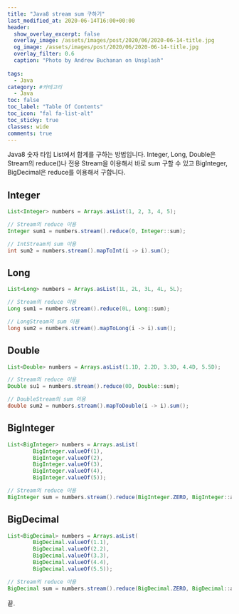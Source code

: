 ```yaml
---
title: "Java8 stream sum 구하기"
last_modified_at: 2020-06-14T16:00+00:00
header:
  show_overlay_excerpt: false
  overlay_image: /assets/images/post/2020/06/2020-06-14-title.jpg
  og_image: /assets/images/post/2020/06/2020-06-14-title.jpg
  overlay_filter: 0.6
  caption: "Photo by Andrew Buchanan on Unsplash"
  
tags:
  - Java
category: #카테고리
  - Java
toc: false
toc_label: "Table Of Contents"
toc_icon: "fal fa-list-alt"
toc_sticky: true
classes: wide
comments: true
---
```




Java8 숫자 타입 List에서 합계를 구하는 방법입니다.  Integer, Long, Double은 Stream의 reduce()나 전용 Stream을 이용해서 바로 sum 구할 수 있고 BigInteger, BigDecimal은 reduce를 이용해서 구합니다.

## Integer

```java
List<Integer> numbers = Arrays.asList(1, 2, 3, 4, 5);  

// Stream의 reduce 이용  
Integer sum1 = numbers.stream().reduce(0, Integer::sum);  

// IntStream의 sum 이용  
int sum2 = numbers.stream().mapToInt(i -> i).sum();
```

## Long

```java
List<Long> numbers = Arrays.asList(1L, 2L, 3L, 4L, 5L);

// Stream의 reduce 이용
Long sum1 = numbers.stream().reduce(0L, Long::sum);

// LongStream의 sum 이용
long sum2 = numbers.stream().mapToLong(i -> i).sum();
```

## Double

```java
List<Double> numbers = Arrays.asList(1.1D, 2.2D, 3.3D, 4.4D, 5.5D);

// Stream의 reduce 이용
Double su1 = numbers.stream().reduce(0D, Double::sum);

// DoubleStream의 sum 이용
double sum2 = numbers.stream().mapToDouble(i -> i).sum();
```

## BigInteger

```java
List<BigInteger> numbers = Arrays.asList(
        BigInteger.valueOf(1),
        BigInteger.valueOf(2),
        BigInteger.valueOf(3),
        BigInteger.valueOf(4),
        BigInteger.valueOf(5));

// Stream의 reduce 이용  
BigInteger sum = numbers.stream().reduce(BigInteger.ZERO, BigInteger::add);
```

## BigDecimal

```java
List<BigDecimal> numbers = Arrays.asList(
        BigDecimal.valueOf(1.1),
        BigDecimal.valueOf(2.2),
        BigDecimal.valueOf(3.3),
        BigDecimal.valueOf(4.4),
        BigDecimal.valueOf(5.5));

// Stream의 reduce 이용  
BigDecimal sum = numbers.stream().reduce(BigDecimal.ZERO, BigDecimal::add);
```

끝.